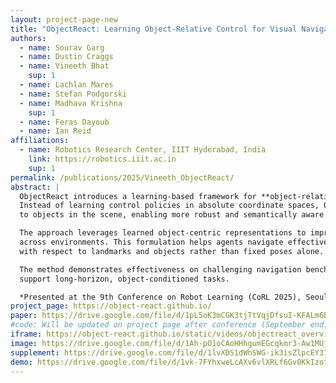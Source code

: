 ```yaml
---
layout: project-page-new
title: "ObjectReact: Learning Object-Relative Control for Visual Navigation"
authors:
  - name: Sourav Garg
  - name: Dustin Craggs
  - name: Vineeth Bhat
    sup: 1
  - name: Lachlan Mares
  - name: Stefan Podgorski
  - name: Madhava Krishna
    sup: 1
  - name: Feras Dayoub
  - name: Ian Reid
affiliations:
  - name: Robotics Research Center, IIIT Hyderabad, India
    link: https://robotics.iiit.ac.in
    sup: 1
permalink: /publications/2025/Vineeth_ObjectReact/
abstract: |
  ObjectReact introduces a learning-based framework for **object-relative control** in visual navigation.
  Instead of learning control policies in absolute coordinate spaces, ObjectReact grounds actions relative
  to objects in the scene, enabling more robust and semantically aware navigation.

  The approach leverages learned object-centric representations to improve generalization and adaptability
  across environments. This formulation helps agents navigate effectively by reasoning about their actions
  with respect to landmarks and objects rather than fixed poses alone.

  The method demonstrates effectiveness on challenging navigation benchmarks, highlighting its ability to
  support long-horizon, object-conditioned tasks.

  *Presented at the 9th Conference on Robot Learning (CoRL 2025), Seoul, Korea.*
project_page: https://object-react.github.io/
paper: https://drive.google.com/file/d/1pL5oK3mCGK3tjTtVqjDfsuI-KFALm6Bd/view?usp=drive_link
#code: Will be updated on project page after conference (September end)
iframe: https://object-react.github.io/static/videos/objectreact_overview.mp4
image: https://drive.google.com/file/d/1Ah-pO1oCAoHHhgumEGcqkmr3-Aw1MUjL/view?usp=drive_link
supplement: https://drive.google.com/file/d/1lvXDS1dWhSWG-ik3isZlpcEY37GAXE2E/view?usp=drive_link
demo: https://drive.google.com/file/d/1vk-7FYhxweLcAXv6vlXRLf6Gv0KkIzot/view?usp=drive_link
---
```

